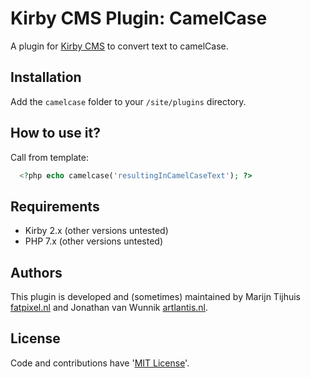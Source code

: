 # Kirby CMS Plugin: CamelCase

A plugin for [Kirby CMS](http://getkirby.com) to convert text to camelCase.

## Installation

Add the `camelcase` folder to your `/site/plugins` directory.

## How to use it?

Call from template:

```php
  <?php echo camelcase('resultingInCamelCaseText'); ?>
```

## Requirements

- Kirby 2.x (other versions untested)
- PHP 7.x (other versions untested)

## Authors

This plugin is developed and (sometimes) maintained by Marijn Tijhuis [fatpixel.nl](https://fatpixel.nl) and Jonathan van Wunnik [artlantis.nl](https://artlantis.nl).

## License

Code and contributions have '[MIT License](./license.md)'.
